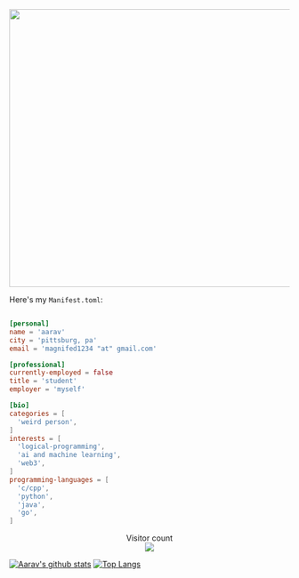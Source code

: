 

<img src="https://media.giphy.com/media/n3pPJoKv41axX2iXJ4/giphy.gif" width="1000px" height="500px" />

Here's my `Manifest.toml`:

```toml

[personal]
name = 'aarav'
city = 'pittsburg, pa'
email = 'magnifed1234 "at" gmail.com'

[professional]
currently-employed = false
title = 'student'
employer = 'myself'

[bio]
categories = [
  'weird person',
]
interests = [
  'logical-programming',
  'ai and machine learning',
  'web3',
]
programming-languages = [
  'c/cpp',
  'python',
  'java',
  'go',
]

```


<p align="center"> 
  Visitor count<br>
  <img src="https://profile-counter.glitch.me/aaravzer/count.svg" />
</p>

[![Aarav's github stats](https://github-readme-stats-git-masterrstaa-rickstaa.vercel.app/api?username=aaravzer&show_icons=true&theme=transparent&hide=["contribs","issues"])](https://github.com/aaravzer)
[![Top Langs](https://github-readme-stats-git-masterrstaa-rickstaa.vercel.app/api/top-langs/?username=aaravzer&layout=compact&theme=transparent)](https://github.com/aaravzer)








